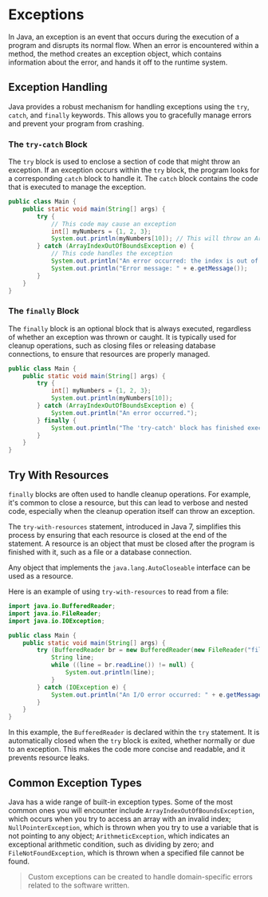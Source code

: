 # Exceptions

In Java, an exception is an event that occurs during the execution of a program and disrupts its normal flow. When an error is encountered within a method, the method creates an exception object, which contains information about the error, and hands it off to the runtime system.

## Exception Handling

Java provides a robust mechanism for handling exceptions using the `try`, `catch`, and `finally` keywords. This allows you to gracefully manage errors and prevent your program from crashing.

### The `try-catch` Block

The `try` block is used to enclose a section of code that might throw an exception. If an exception occurs within the `try` block, the program looks for a corresponding `catch` block to handle it. The `catch` block contains the code that is executed to manage the exception.

```java
public class Main {
    public static void main(String[] args) {
        try {
            // This code may cause an exception
            int[] myNumbers = {1, 2, 3};
            System.out.println(myNumbers[10]); // This will throw an ArrayIndexOutOfBoundsException
        } catch (ArrayIndexOutOfBoundsException e) {
            // This code handles the exception
            System.out.println("An error occurred: the index is out of bounds.");
            System.out.println("Error message: " + e.getMessage());
        }
    }
}
```

### The `finally` Block

The `finally` block is an optional block that is always executed, regardless of whether an exception was thrown or caught. It is typically used for cleanup operations, such as closing files or releasing database connections, to ensure that resources are properly managed.

```java
public class Main {
    public static void main(String[] args) {
        try {
            int[] myNumbers = {1, 2, 3};
            System.out.println(myNumbers[10]);
        } catch (ArrayIndexOutOfBoundsException e) {
            System.out.println("An error occurred.");
        } finally {
            System.out.println("The 'try-catch' block has finished execution.");
        }
    }
}
```

## Try With Resources

`finally` blocks are often used to handle cleanup operations. For example, it's common to close a resource, but this can lead to verbose and nested code, especially when the cleanup operation itself can throw an exception.

The `try-with-resources` statement, introduced in Java 7, simplifies this process by ensuring that each resource is closed at the end of the statement. A resource is an object that must be closed after the program is finished with it, such as a file or a database connection.

Any object that implements the `java.lang.AutoCloseable` interface can be used as a resource.

Here is an example of using `try-with-resources` to read from a file:

```java
import java.io.BufferedReader;
import java.io.FileReader;
import java.io.IOException;

public class Main {
    public static void main(String[] args) {
        try (BufferedReader br = new BufferedReader(new FileReader("file.txt"))) {
            String line;
            while ((line = br.readLine()) != null) {
                System.out.println(line);
            }
        } catch (IOException e) {
            System.out.println("An I/O error occurred: " + e.getMessage());
        }
    }
}
```

In this example, the `BufferedReader` is declared within the `try` statement. It is automatically closed when the `try` block is exited, whether normally or due to an exception. This makes the code more concise and readable, and it prevents resource leaks.

## Common Exception Types

Java has a wide range of built-in exception types. Some of the most common ones you will encounter include `ArrayIndexOutOfBoundsException`, which occurs when you try to access an array with an invalid index; `NullPointerException`, which is thrown when you try to use a variable that is not pointing to any object; `ArithmeticException`, which indicates an exceptional arithmetic condition, such as dividing by zero; and `FileNotFoundException`, which is thrown when a specified file cannot be found.

> Custom exceptions can be created to handle domain-specific errors related to the software written.

